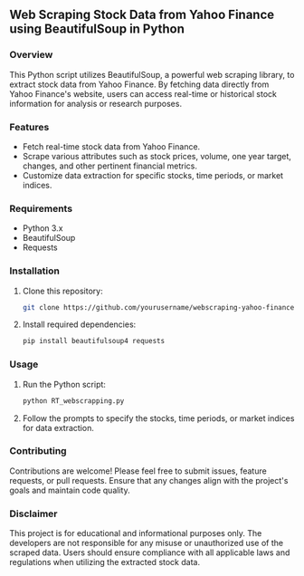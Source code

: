 ## Web Scraping Stock Data from Yahoo Finance using BeautifulSoup in Python

### Overview
This Python script utilizes BeautifulSoup, a powerful web scraping library, to extract stock data from Yahoo Finance. By fetching data directly from Yahoo Finance's website, users can access real-time or historical stock information for analysis or research purposes.

### Features
- Fetch real-time stock data from Yahoo Finance.
- Scrape various attributes such as stock prices, volume, one year target, changes, and other pertinent financial metrics.
- Customize data extraction for specific stocks, time periods, or market indices.

### Requirements
- Python 3.x
- BeautifulSoup
- Requests

### Installation
1. Clone this repository:
   ```bash
   git clone https://github.com/yourusername/webscraping-yahoo-finance.git
   ```
2. Install required dependencies:
   ```bash
   pip install beautifulsoup4 requests
   ```

### Usage
1. Run the Python script:
   ```bash
   python RT_webscrapping.py
   ```
2. Follow the prompts to specify the stocks, time periods, or market indices for data extraction.

### Contributing
Contributions are welcome! Please feel free to submit issues, feature requests, or pull requests. Ensure that any changes align with the project's goals and maintain code quality.

### Disclaimer
This project is for educational and informational purposes only. The developers are not responsible for any misuse or unauthorized use of the scraped data. Users should ensure compliance with all applicable laws and regulations when utilizing the extracted stock data.
